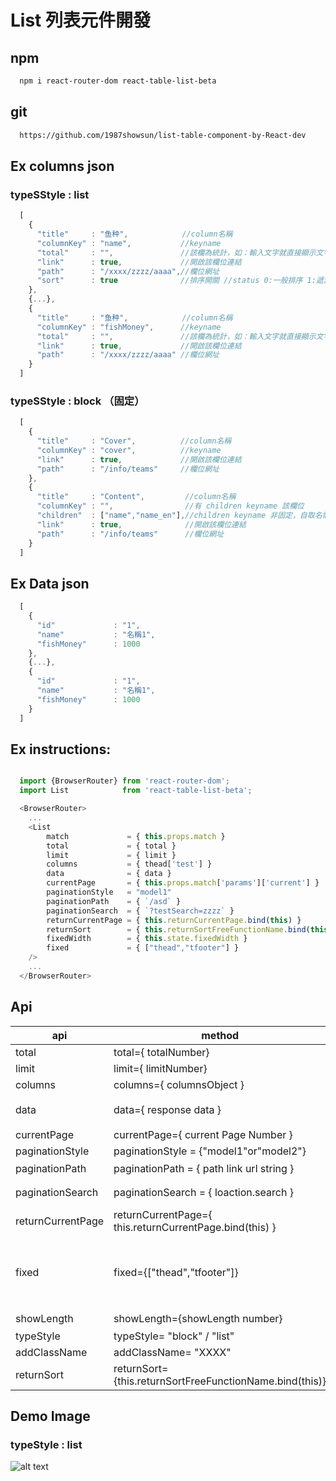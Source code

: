 # List 列表元件開發

## npm
```sh
  npm i react-router-dom react-table-list-beta
```

## git
```sh
  https://github.com/1987showsun/list-table-component-by-React-dev
```

## Ex columns json
### typeSStyle : list
```js
  [
    {
      "title"     : "鱼种",            //column名稱
      "columnKey" : "name",           //keyname
      "total"     : "",               //該欄為統計，如：輸入文字就直接顯示文字，可空直就將該欄位相加得到總合
      "link"      : true,             //開啟該欄位連結
      "path"      : "/xxxx/zzzz/aaaa",//欄位網址
      "sort"      : true              //排序開關 //status 0:一般排序 1:遞減 2:遞增
    },
    {...},
    {
      "title"     : "鱼种",            //column名稱
      "columnKey" : "fishMoney",      //keyname
      "total"     : "",               //該欄為統計，如：輸入文字就直接顯示文字，可空直就將該欄位相加得到總合
      "link"      : true,             //開啟該欄位連結
      "path"      : "/xxxx/zzzz/aaaa" //欄位網址
    }
  ]
```
### typeSStyle : block （固定）
```js
  [
    {
      "title"     : "Cover",          //column名稱
      "columnKey" : "cover",          //keyname
      "link"      : true,             //開啟該欄位連結
      "path"      : "/info/teams"     //欄位網址
    },
    {
      "title"     : "Content",         //column名稱
      "columnKey" : "",                //有 children keyname 該欄位
      "children"  : ["name","name_en"],//children keyname 非固定，自取名需對應 data keyname
      "link"      : true,              //開啟該欄位連結
      "path"      : "/info/teams"      //欄位網址
    }
  ]
```

## Ex Data json
```js
  [
    {
      "id"             : "1",
      "name"           : "名稱1",
      "fishMoney"      : 1000
    },
    {...},
    {
      "id"             : "1",
      "name"           : "名稱1",
      "fishMoney"      : 1000
    }
  ]
```

## Ex instructions:
```js

  import {BrowserRouter} from 'react-router-dom';
  import List            from 'react-table-list-beta';

  <BrowserRouter>
    ...
    <List 
        match             = { this.props.match }
        total             = { total }
        limit             = { limit }
        columns           = { thead['test'] }
        data              = { data }
        currentPage       = { this.props.match['params']['current'] }
        paginationStyle   = "model1"
        paginationPath    = { `/asd` }
        paginationSearch  = { `?testSearch=zzzz` }
        returnCurrentPage = { this.returnCurrentPage.bind(this) }
        returnSort        = { this.returnSortFreeFunctionName.bind(this) }
        fixedWidth        = { this.state.fixedWidth }
        fixed             = { ["thead","tfooter"] }
    />
    ...
  </BrowserRouter>
```


## Api
| api              | method                                                    | description                                 |
| ---------------- | --------------------------------------------------------- | ------------------------------------------- |
| total            | total={ totalNumber}                                      | ajax response data length                   |
| limit            | limit={ limitNumber}                                      | show data length                            |
| columns          | columns={ columnsObject }                                 | columns json                                |
| data             | data={ response data }                                    | response data json 需要與 columnsKey 取名一樣 |
| currentPage      | currentPage={ current Page Number }                       | current Page number                         |
| paginationStyle  | paginationStyle = {"model1"or"model2"}                    | pagination style                            |
| paginationPath   | paginationPath  = { path link url string }                | 頁碼連結                                     |
| paginationSearch | paginationSearch = { loaction.search }                    | ex: ?aaaa=111111&bbbb=222222.....           |
| returnCurrentPage | returnCurrentPage={ this.returnCurrentPage.bind(this) }               | returnCurrentPage Free name              |
| fixed            | fixed={["thead","tfooter"]}                               | 可上下固定或其中一個固定<br/> typeof：object <br/> status： <br/> 1.thead<br/>2.tfooter  |
| showLength       | showLength={showLength number}                            | columns 一次可顯示比數                        |
| typeStyle        | typeStyle= "block" / "list"                               | Display method Block or Column              |
| addClassName     | addClassName= "XXXX"                                      | Additional class name                       |
| returnSort       | returnSort={this.returnSortFreeFunctionName.bind(this)}   | returnSortFreeFunctionName Name by yourself |


## Demo Image
### typeStyle : list
![alt text](https://s3-ap-northeast-1.amazonaws.com/showtest/Users/showsun/react_img/%E8%9E%A2%E5%B9%95%E5%BF%AB%E7%85%A7+2018-08-01+%E4%B8%8B%E5%8D%885.58.55.png)
